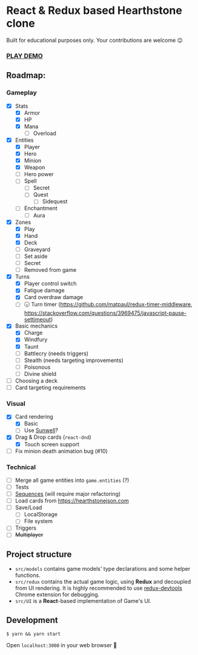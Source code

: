 # React & Redux based Hearthstone clone
Built for educational purposes only. Your contributions are welcome 😉

### [PLAY DEMO](https://zergetaev.ru/typescript-redux-card-game/)

## Roadmap:

### Gameplay
* [x] Stats
  * [x] Armor
  * [x] HP
  * [x] Mana
    * [ ] Overload
* [x] Entities
    * [x] Player
    * [x] Hero
    * [x] Minion
    * [x] Weapon
    * [ ] Hero power
    * [ ] Spell
        * [ ] Secret
        * [ ] Quest
            * [ ] Sidequest
    * [ ] Enchantment
        * [ ] Aura       
* [x] Zones
    * [x] Play
    * [x] Hand
    * [x] Deck
    * [ ] Graveyard
    * [ ] Set aside
    * [ ] Secret
    * [ ] Removed from game            
* [x] Turns
  * [x] Player control switch
  * [x] Fatigue damage
  * [x] Card overdraw damage
  * [ ] 🕡 Turn timer 
    (https://github.com/matpaul/redux-timer-middleware, https://stackoverflow.com/questions/3969475/javascript-pause-settimeout)
* [x] Basic mechanics
  * [x] Charge
  * [x] Windfury
  * [x] Taunt
  * [ ] Battlecry (needs triggers)
  * [ ] Stealth (needs targeting improvements)
  * [ ] Poisonous
  * [ ] Divine shield
* [ ] Choosing a deck
* [ ] Card targeting requirements

### Visual
* [x] Card rendering
  * [x] Basic
  * [ ] Use [Sunwell](https://github.com/HearthSim/Sunwell)?
* [x] Drag & Drop cards (`react-dnd`)
    * [x] Touch screen support
* [ ] Fix minion death animation bug (#10)

### Technical
* [ ] Merge all game entities into `game.entities` (?)
* [ ] Tests
* [ ] [Sequences](https://hearthstone.gamepedia.com/Advanced_rulebook#Advanced_mechanics_101_.28READ_THIS_FIRST.29) (will require major refactoring)
* [ ] Load cards from https://hearthstonejson.com
* [ ] Save/Load
  * [ ] LocalStorage
  * [ ] File system
* [ ] Triggers
* [ ] ~~Multiplayer~~

## Project structure
* `src/models` contains game models' type declarations and some helper functions.
* `src/redux` contains the actual game logic, using **Redux** and decoupled from UI rendering. 
   It is highly recommended to use [redux-devtools](https://github.com/reduxjs/redux-devtools) Chrome extension for debugging.
* `src/UI` is a **React**-based implementation of Game's UI.

## Development
    $ yarn && yarn start

Open `localhost:3000` in your web browser :tada:

